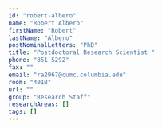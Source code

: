 ```yaml
---
id: "robert-albero"
name: "Robert Albero"
firstName: "Robert"
lastName: "Albero"
postNominalLetters: "PhD"
title: "Postdoctoral Research Scientist "
phone: "851-5292"
fax: ""
email: "ra2967@cumc.columbia.edu"
room: "401B"
url: ""
group: "Research Staff"
researchAreas: []
tags: []
---
```

